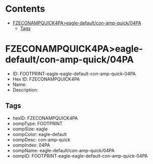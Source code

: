 



Contents
========

* [FZECONAMPQUICK4PA>eagle-default/con-amp-quick/04PA](#fzeconampquick4paeagle-defaultcon-amp-quick04pa)
	* [Tags](#tags)

# FZECONAMPQUICK4PA>eagle-default/con-amp-quick/04PA

- ID: FOOTPRINT-eagle-eagle-default-con-amp-quick-04PA
- Hex ID: FZECONAMPQUICK4PA
- Name: 
- Description: 

## Tags

- hexID: FZECONAMPQUICK4PA
- oompType: FOOTPRINT
- oompSize: eagle
- oompColor: eagle-default
- oompDesc: con-amp-quick
- oompIndex: 04PA
- oompName: eagle-default/con-amp-quick/04PA
- oompID: FOOTPRINT-eagle-eagle-default-con-amp-quick-04PA
